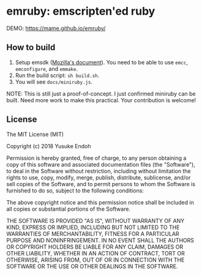 # emruby: emscripten'ed ruby

DEMO: https://mame.github.io/emruby/

## How to build

1. Setup emsdk ([Mozilla's document](https://developer.mozilla.org/en-US/docs/WebAssembly/C_to_wasm)).  You need to be able to use `emcc`, `emconfigure`, and `emmake`.
2. Run the build script: `sh build.sh`.
3. You will see `docs/miniruby.js`.

NOTE: This is still just a proof-of-concept.  I just confirmed miniruby can be built.  Need more work to make this practical.  Your contribution is welcome!

## License

The MIT License (MIT)

Copyright (c) 2018 Yusuke Endoh

Permission is hereby granted, free of charge, to any person obtaining a copy
of this software and associated documentation files (the "Software"), to deal
in the Software without restriction, including without limitation the rights
to use, copy, modify, merge, publish, distribute, sublicense, and/or sell
copies of the Software, and to permit persons to whom the Software is
furnished to do so, subject to the following conditions:

The above copyright notice and this permission notice shall be included in
all copies or substantial portions of the Software.

THE SOFTWARE IS PROVIDED "AS IS", WITHOUT WARRANTY OF ANY KIND, EXPRESS OR
IMPLIED, INCLUDING BUT NOT LIMITED TO THE WARRANTIES OF MERCHANTABILITY,
FITNESS FOR A PARTICULAR PURPOSE AND NONINFRINGEMENT. IN NO EVENT SHALL THE
AUTHORS OR COPYRIGHT HOLDERS BE LIABLE FOR ANY CLAIM, DAMAGES OR OTHER
LIABILITY, WHETHER IN AN ACTION OF CONTRACT, TORT OR OTHERWISE, ARISING FROM,
OUT OF OR IN CONNECTION WITH THE SOFTWARE OR THE USE OR OTHER DEALINGS IN
THE SOFTWARE.
